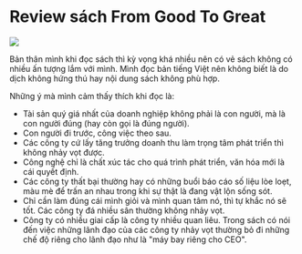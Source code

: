 # Review sách From Good To Great

![](https://businessmagazinegainesville.com/wp-content/uploads/2017/01/facingtruthsonthepath2.jpg)

Bản thân mình khi đọc sách thì kỳ vọng khá nhiều nên có vẻ sách không có nhiều ấn tượng lắm với mình. Mình đọc bản tiếng Việt nên không biết là do dịch không hứng thú hay nội dung sách không phù hợp.

Những ý mà mình cảm thấy thích khi đọc là:

- Tài sản quý giá nhất của doanh nghiệp không phải là con người, mà là con người đúng (hay còn gọi là đúng người).
- Con người đi trước, công việc theo sau.
- Các công ty cứ lấy tăng trưởng doanh thu làm trọng tâm phát triển thì không nhảy vọt được.
- Công nghệ chỉ là chất xúc tác cho quá trình phát triển, văn hóa mới là cái quyết định.
- Các công ty thất bại thường hay có những buổi báo cáo số liệu lòe loẹt, màu mè để trấn an nhau trong khi sự thật là đang vật lộn sống sót.
- Chỉ cần làm đúng cái mình giỏi và mình quan tâm nó, thì tự khắc nó sẽ tốt. Các công ty đá nhiều sân thường không nhảy vọt.
- Công ty có nhiều giai cấp là công ty nhiều quan liêu. Trong sách có nói đến việc những lãnh đạo của các công ty nhảy vọt thường bỏ đi những chế độ riêng cho lãnh đạo như là "máy bay riêng cho CEO".
